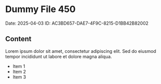# Dummy File 450

Date: 2025-04-03
ID: AC3BD657-DAE7-4F9C-8215-D1BB42B82002

## Content

Lorem ipsum dolor sit amet, consectetur adipiscing elit.
Sed do eiusmod tempor incididunt ut labore et dolore magna aliqua.

* Item 1
* Item 2
* Item 3

